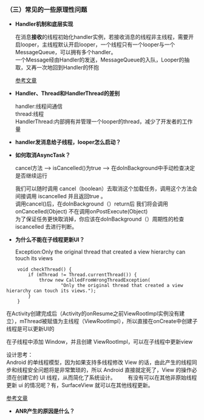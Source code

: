 ### （三）常见的一些原理性问题

* **Handler机制和底层实现**
	
	在消息**接收**的线程初始化handler实例，若接收消息的线程非主线程，需要开启looper，主线程默认开启looper，一个线程只有一个looper与一个MessageQueue，可以拥有多个handler。</br>
	一个Message经由Handler的发送，MessageQueue的入队，Looper的抽取，又再一次地回到Handler的怀抱
	
	[参考文章](https://blog.csdn.net/woshiwxw765/article/details/38146185)
	
* **Handler、Thread和HandlerThread的差别**

	handler:线程间通信</br>
	thread:线程</br>
	HandlerThread:内部拥有并管理一个looper的thread，减少了开发者的工作量
	
* **handler发消息给子线程，looper怎么启动？**
	
	
















* **如何取消AsyncTask？**

	cancel方法 --> isCancelled()为true --> 在doInBackground中手动检查决定是否继续运行
	
	我们可以随时调用 cancel（boolean）去取消这个加载任务，调用这个方法会间接调用 iscancelled 并且返回true 。</br>
调用cancel()后，在doInBackground（）return后 我们将会调用onCancelled(Object) 不在调用onPostExecute(Object)</br>
为了保证任务更快取消掉，你应该在doInBackground（）周期性的检查iscancelled 去进行判断。</br>

* **为什么不能在子线程更新UI？**

	Exception:Only the original thread that created a view hierarchy can touch its views

```
	void checkThread() {
        if (mThread != Thread.currentThread()) {
            throw new CalledFromWrongThreadException(
                    "Only the original thread that created a view hierarchy can touch its views.");
        }
    }
```	
在Activity创建完成后（Activity的onResume之前ViewRootImpl实例没有建立），mThread被赋值为主线程（ViewRootImpl），所以直接在onCreate中创建子线程是可以更新UI的	

在子线程中添加 Window，并且创建 ViewRootImpl，可以在子线程中更新view

设计思考：</br>
	Android 的单线程模型，因为如果支持多线程修改 View 的话，由此产生的线程同步和线程安全问题将是非常繁琐的，所以 Android 直接就定死了，View 的操作必须在创建它的 UI 线程，从而简化了系统设计。 
　　有没有可以在其他非原始线程更新 ui 的情况呢？有，SurfaceView 就可以在其他线程更新。

[参考文章](https://www.jianshu.com/p/5d1cb4548630)

* **ANR产生的原因是什么？**	